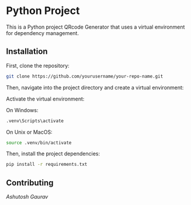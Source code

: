 # Python Project

This is a Python project QRcode Generator that uses a virtual environment for dependency management.

## Installation

First, clone the repository:

```bash
git clone https://github.com/yourusername/your-repo-name.git
```

Then, navigate into the project directory and create a virtual environment:

Activate the virtual environment:

On Windows:

```bash
.venv\Scripts\activate
```

On Unix or MacOS:

```bash
source .venv/bin/activate
```

Then, install the project dependencies:

```bash
pip install -r requirements.txt
```

## Contributing

_Ashutosh Gaurav_
